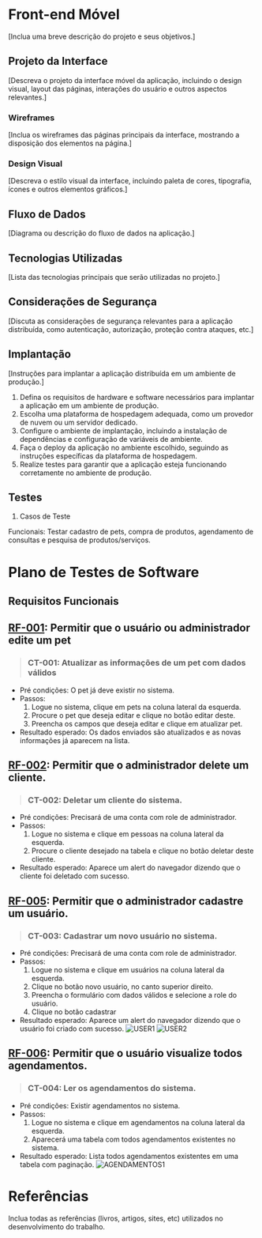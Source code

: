 # Front-end Móvel

[Inclua uma breve descrição do projeto e seus objetivos.]

## Projeto da Interface
[Descreva o projeto da interface móvel da aplicação, incluindo o design visual, layout das páginas, interações do usuário e outros aspectos relevantes.]

### Wireframes

[Inclua os wireframes das páginas principais da interface, mostrando a disposição dos elementos na página.]

### Design Visual

[Descreva o estilo visual da interface, incluindo paleta de cores, tipografia, ícones e outros elementos gráficos.]

## Fluxo de Dados

[Diagrama ou descrição do fluxo de dados na aplicação.]

## Tecnologias Utilizadas

[Lista das tecnologias principais que serão utilizadas no projeto.]

## Considerações de Segurança

[Discuta as considerações de segurança relevantes para a aplicação distribuída, como autenticação, autorização, proteção contra ataques, etc.]

## Implantação

[Instruções para implantar a aplicação distribuída em um ambiente de produção.]

1. Defina os requisitos de hardware e software necessários para implantar a aplicação em um ambiente de produção.
2. Escolha uma plataforma de hospedagem adequada, como um provedor de nuvem ou um servidor dedicado.
3. Configure o ambiente de implantação, incluindo a instalação de dependências e configuração de variáveis de ambiente.
4. Faça o deploy da aplicação no ambiente escolhido, seguindo as instruções específicas da plataforma de hospedagem.
5. Realize testes para garantir que a aplicação esteja funcionando corretamente no ambiente de produção.

## Testes

1. Casos de Teste

Funcionais: Testar cadastro de pets, compra de produtos, agendamento de consultas e pesquisa de produtos/serviços.

# Plano de Testes de Software

## Requisitos Funcionais

## [RF-001](./contexto.md#rf-001): Permitir que o usuário ou administrador edite um pet
> ### CT-001: Atualizar as informações de um pet com dados válidos
- Pré condições: O pet já deve existir no sistema.
- Passos:
  1. Logue no sistema, clique em pets na coluna lateral da esquerda.
  2. Procure o pet que deseja editar e clique no botão editar deste.
  3. Preencha os campos que deseja editar e clique em atualizar pet.
- Resultado esperado: Os dados enviados são atualizados e as novas informações já aparecem na lista.


## [RF-002](./contexto.md#rf-002): Permitir que o administrador delete um cliente.
> ### CT-002: Deletar um cliente do sistema.
- Pré condições: Precisará de uma conta com role de administrador.
- Passos:
  1. Logue no sistema e clique em pessoas na coluna lateral da esquerda.
  2. Procure o cliente desejado na tabela e clique no botão deletar deste cliente.
- Resultado esperado: Aparece um alert do navegador dizendo que o cliente foi deletado com sucesso.


## [RF-005](./contexto.md#rf-005): Permitir que o administrador cadastre um usuário.
> ### CT-003: Cadastrar um novo usuário no sistema.
- Pré condições: Precisará de uma conta com role de administrador.
- Passos:
  1. Logue no sistema e clique em usuários na coluna lateral da esquerda.
  2. Clique no botão novo usuário, no canto superior direito.
  3. Preencha o formulário com dados válidos e selecione a role do usuário.
  4. Clique no botão cadastrar
- Resultado esperado: Aparece um alert do navegador dizendo que o usuário foi criado com sucesso.
![USER1](img/USER_MOBILE1.png)
![USER2](img/USER_MOBILE2.png)

## [RF-006](./contexto.md#rf-006): Permitir que o usuário visualize todos agendamentos.
> ### CT-004: Ler os agendamentos do sistema.
- Pré condições: Existir agendamentos no sistema.
- Passos:
  1. Logue no sistema e clique em agendamentos na coluna lateral da esquerda.
  2. Aparecerá uma tabela com todos agendamentos existentes no sistema.
- Resultado esperado: Lista todos agendamentos existentes em uma tabela com paginação.
![AGENDAMENTOS1](img/AGENDAMENTO_MOBILE1.png)


# Referências

Inclua todas as referências (livros, artigos, sites, etc) utilizados no desenvolvimento do trabalho.
